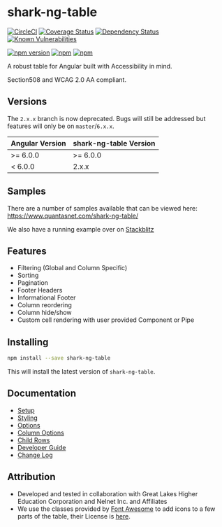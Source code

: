 # shark-ng-table

[![CircleCI](https://circleci.com/gh/Quantas/shark-ng-table.svg?style=shield)](https://circleci.com/gh/Quantas/shark-ng-table)
[![Coverage Status](https://coveralls.io/repos/github/Quantas/shark-ng-table/badge.svg?branch=master)](https://coveralls.io/github/Quantas/shark-ng-table?branch=master)
[![Dependency Status](https://david-dm.org/quantas/shark-ng-table.svg)](https://david-dm.org/quantas/shark-ng-table)
[![Known Vulnerabilities](https://snyk.io/test/github/Quantas/shark-ng-table/badge.svg)](https://snyk.io/test/github/Quantas/shark-ng-table)

[![npm version](https://badge.fury.io/js/shark-ng-table.svg)][npm-badge-url]
[![npm](https://img.shields.io/npm/l/shark-ng-table.svg)][npm-badge-url]
[![npm](https://img.shields.io/npm/dm/shark-ng-table.svg)][npm-badge-url]

[npm-badge-url]: https://www.npmjs.com/package/shark-ng-table

A robust table for Angular built with Accessibility in mind.

Section508 and WCAG 2.0 AA compliant.

## Versions

The `2.x.x` branch is now deprecated. Bugs will still be addressed but features will only be on `master`/`6.x.x`.

| Angular Version | shark-ng-table Version |
| --------------- | ---------------------- |
| >= 6.0.0        | >= 6.0.0               |
| < 6.0.0         | 2.x.x                  |

## Samples

There are a number of samples available that can be viewed here: https://www.quantasnet.com/shark-ng-table/

We also have a running example over on [Stackblitz](https://stackblitz.com/edit/shark-ng-table-demo)

## Features

- Filtering (Global and Column Specific)
- Sorting
- Pagination
- Footer Headers
- Informational Footer
- Column reordering
- Column hide/show
- Custom cell rendering with user provided Component or Pipe

## Installing

```bash
npm install --save shark-ng-table
```

This will install the latest version of `shark-ng-table`.

## Documentation

 - [Setup <shark-table>](usage/setup.md)
 - [Styling <shark-table>](usage/styling.md)
 - [<shark-table> Options](usage/shark-table-options.md)
 - [Column Options](usage/column-options.md)
 - [Child Rows](usage/child-rows.md)
 - [Developer Guide](usage/developers.md)
 - [Change Log](CHANGELOG.md)
 
## Attribution

 - Developed and tested in collaboration with Great Lakes Higher Education Corporation and Nelnet Inc. and Affiliates
 - We use the classes provided by [Font Awesome](https://fontawesome.com/) to add icons to a few parts of the table, their License is [here](https://fontawesome.com/license).
